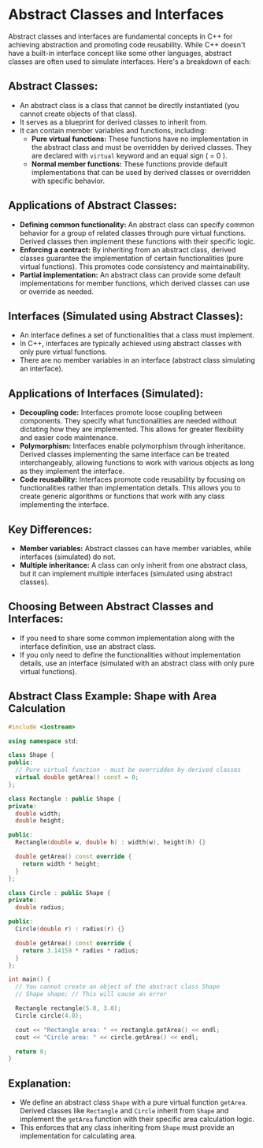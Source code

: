 # Abstract Classes and Interfaces

Abstract classes and interfaces are fundamental concepts in C++ for achieving abstraction and promoting code reusability. While C++ doesn't have a built-in interface concept like some other languages, abstract classes are often used to simulate interfaces. Here's a breakdown of each:

## Abstract Classes:

* An abstract class is a class that cannot be directly instantiated (you cannot create objects of that class).
* It serves as a blueprint for derived classes to inherit from.
* It can contain member variables and functions, including:
    * **Pure virtual functions:** These functions have no implementation in the abstract class and must be overridden by derived classes. They are declared with `virtual` keyword and an equal sign ( = 0 ).
    * **Normal member functions:** These functions provide default implementations that can be used by derived classes or overridden with specific behavior.

## Applications of Abstract Classes:

* **Defining common functionality:** An abstract class can specify common behavior for a group of related classes through pure virtual functions. Derived classes then implement these functions with their specific logic.
* **Enforcing a contract:** By inheriting from an abstract class, derived classes guarantee the implementation of certain functionalities (pure virtual functions). This promotes code consistency and maintainability.
* **Partial implementation:** An abstract class can provide some default implementations for member functions, which derived classes can use or override as needed.

## Interfaces (Simulated using Abstract Classes):

* An interface defines a set of functionalities that a class must implement.
* In C++, interfaces are typically achieved using abstract classes with only pure virtual functions.
* There are no member variables in an interface (abstract class simulating an interface).

## Applications of Interfaces (Simulated):

* **Decoupling code:** Interfaces promote loose coupling between components. They specify what functionalities are needed without dictating how they are implemented. This allows for greater flexibility and easier code maintenance.
* **Polymorphism:** Interfaces enable polymorphism through inheritance. Derived classes implementing the same interface can be treated interchangeably, allowing functions to work with various objects as long as they implement the interface.
* **Code reusability:** Interfaces promote code reusability by focusing on functionalities rather than implementation details. This allows you to create generic algorithms or functions that work with any class implementing the interface.

## Key Differences:

* **Member variables:** Abstract classes can have member variables, while interfaces (simulated) do not.
* **Multiple inheritance:** A class can only inherit from one abstract class, but it can implement multiple interfaces (simulated using abstract classes).

## Choosing Between Abstract Classes and Interfaces:

* If you need to share some common implementation along with the interface definition, use an abstract class.
* If you only need to define the functionalities without implementation details, use an interface (simulated with an abstract class with only pure virtual functions).

## Abstract Class Example: Shape with Area Calculation

```c++
#include <iostream>

using namespace std;

class Shape {
public:
  // Pure virtual function - must be overridden by derived classes
  virtual double getArea() const = 0;
};

class Rectangle : public Shape {
private:
  double width;
  double height;

public:
  Rectangle(double w, double h) : width(w), height(h) {}

  double getArea() const override {
    return width * height;
  }
};

class Circle : public Shape {
private:
  double radius;

public:
  Circle(double r) : radius(r) {}

  double getArea() const override {
    return 3.14159 * radius * radius;
  }
};

int main() {
  // You cannot create an object of the abstract class Shape
  // Shape shape; // This will cause an error

  Rectangle rectangle(5.0, 3.0);
  Circle circle(4.0);

  cout << "Rectangle area: " << rectangle.getArea() << endl;
  cout << "Circle area: " << circle.getArea() << endl;

  return 0;
}
```

## Explanation:

* We define an abstract class `Shape` with a pure virtual function `getArea`. Derived classes like `Rectangle` and `Circle` inherit from `Shape` and implement the `getArea` function with their specific area calculation logic.
* This enforces that any class inheriting from `Shape` must provide an implementation for calculating area.

